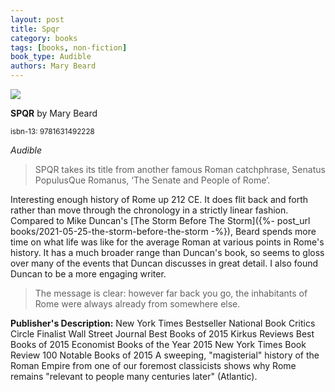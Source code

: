 ```yaml
---
layout: post
title: Spqr
category: books
tags: [books, non-fiction]
book_type: Audible
authors: Mary Beard
---
```


<img src="http://books.google.com/books/content?id=1JCXDAEACAAJ&printsec=frontcover&img=1&zoom=1&source=gbs_api"/>

**SPQR** by Mary Beard

<sup>isbn-13: 9781631492228</sup>

*Audible*

> SPQR takes its title from another famous Roman catchphrase, Senatus PopulusQue Romanus, ‘The Senate and People of Rome’.

Interesting enough history of Rome up 212 CE. It does flit back and forth rather than
move through the chronology in a strictly linear fashion. Compared to Mike Duncan's
[The Storm Before The Storm]({%- post_url books/2021-05-25-the-storm-before-the-storm -%}),
Beard spends more time on what life was like for the average Roman at various points
in Rome's history. It has a much broader range than Duncan's book, so seems to gloss over
many of the events that Duncan discusses in great detail. I also found Duncan to be
a more engaging writer.

> The message is clear: however far back you go, the inhabitants of Rome were always already from somewhere else.

**Publisher's Description:**
New York Times Bestseller National Book Critics Circle Finalist Wall Street
Journal Best Books of 2015 Kirkus Reviews Best Books of 2015 Economist
Books of the Year 2015 New York Times Book Review 100 Notable Books of 2015
A sweeping, "magisterial" history of the Roman Empire from one of our
foremost classicists shows why Rome remains "relevant to people many
centuries later" (Atlantic).
